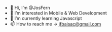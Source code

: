 - 👋 Hi, I’m @JosFern
- 👀 I’m interested in Mobile & Web Development
- 🌱 I’m currently learning Javascript
- 📫 How to reach me -> jfbaisac@gmail.com

<!---
JosFern/JosFern is a ✨ special ✨ repository because its `README.md` (this file) appears on your GitHub profile.
You can click the Preview link to take a look at your changes.
--->
